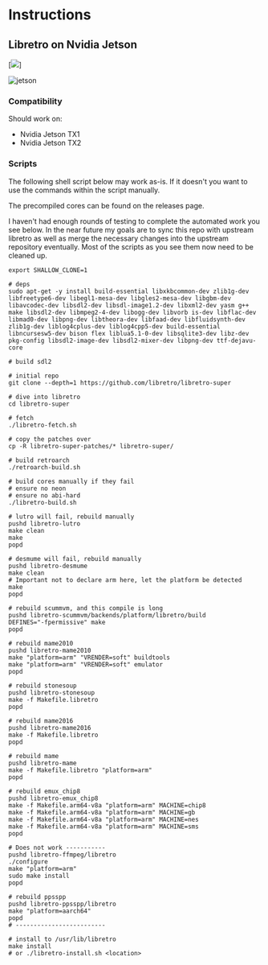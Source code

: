 # Instructions


## Libretro on Nvidia Jetson

[![](http://www.libretro.com/wp-content/uploads/2013/10/copy-libretro_final_thumb.png)]

![jetson](http://images.nvidia.com/content/tegra/embedded-systems/images/jetson-tx2-header-new.jpg)


### Compatibility

Should work on:
  - Nvidia Jetson TX1
  - Nvidia Jetson TX2


### Scripts

The following shell script below may work as-is. If it doesn't you want to use the commands within the script manually.

The precompiled cores can be found on the releases page.

I haven't had enough rounds of testing to complete the automated work you see below. In the near future my goals are to sync this repo with upstream libretro as well as merge the necessary changes into the upstream repository eventually. Most of the scripts as you see them now need to be cleaned up.

```shell
export SHALLOW_CLONE=1

# deps
sudo apt-get -y install build-essential libxkbcommon-dev zlib1g-dev libfreetype6-dev libegl1-mesa-dev libgles2-mesa-dev libgbm-dev libavcodec-dev libsdl2-dev libsdl-image1.2-dev libxml2-dev yasm g++ make libsdl2-dev libmpeg2-4-dev libogg-dev libvorb is-dev libflac-dev libmad0-dev libpng-dev libtheora-dev libfaad-dev libfluidsynth-dev zlib1g-dev liblog4cplus-dev liblog4cpp5-dev build-essential libncursesw5-dev bison flex liblua5.1-0-dev libsqlite3-dev libz-dev pkg-config libsdl2-image-dev libsdl2-mixer-dev libpng-dev ttf-dejavu-core

# build sdl2

# initial repo
git clone --depth=1 https://github.com/libretro/libretro-super

# dive into libretro
cd libretro-super

# fetch
./libretro-fetch.sh

# copy the patches over
cp -R libretro-super-patches/* libretro-super/

# build retroarch
./retroarch-build.sh

# build cores manually if they fail
# ensure no neon
# ensure no abi-hard
./libretro-build.sh

# lutro will fail, rebuild manually
pushd libretro-lutro
make clean
make
popd

# desmume will fail, rebuild manually
pushd libretro-desmume
make clean
# Important not to declare arm here, let the platform be detected
make
popd

# rebuild scummvm, and this compile is long
pushd libretro-scummvm/backends/platform/libretro/build
DEFINES="-fpermissive" make
popd

# rebuild mame2010
pushd libretro-mame2010
make "platform=arm" "VRENDER=soft" buildtools
make "platform=arm" "VRENDER=soft" emulator
popd

# rebuild stonesoup
pushd libretro-stonesoup
make -f Makefile.libretro
popd

# rebuild mame2016
pushd libretro-mame2016
make -f Makefile.libretro
popd

# rebuild mame
pushd libretro-mame
make -f Makefile.libretro "platform=arm"
popd

# rebuild emux_chip8
pushd libretro-emux_chip8
make -f Makefile.arm64-v8a "platform=arm" MACHINE=chip8
make -f Makefile.arm64-v8a "platform=arm" MACHINE=gb
make -f Makefile.arm64-v8a "platform=arm" MACHINE=nes
make -f Makefile.arm64-v8a "platform=arm" MACHINE=sms
popd

# Does not work -----------
pushd libretro-ffmpeg/libretro
./configure
make "platform=arm"
sudo make install
popd

# rebuild ppsspp
pushd libretro-ppsspp/libretro
make "platform=aarch64"
popd
# -------------------------

# install to /usr/lib/libretro
make install
# or ./libretro-install.sh <location>

